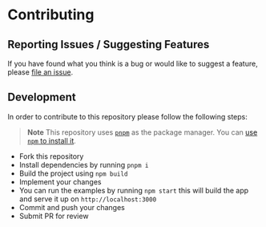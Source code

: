 # Contributing

## Reporting Issues / Suggesting Features

If you have found what you think is a bug or would like to suggest a feature,
please [file an issue](https://github.com/gsong/react-listitem-grid/issues/new).

## Development

In order to contribute to this repository please follow the following steps:

> **Note** This repository uses [`pnpm`](https://pnpm.js.org/) as the package
> manager. You can
> [use `npm` to install it](https://pnpm.js.org/en/installation).

- Fork this repository
- Install dependencies by running `pnpm i`
- Build the project using `npm build`
- Implement your changes
- You can run the examples by running `npm start` this will build the app and
  serve it up on `http://localhost:3000`
- Commit and push your changes
- Submit PR for review
